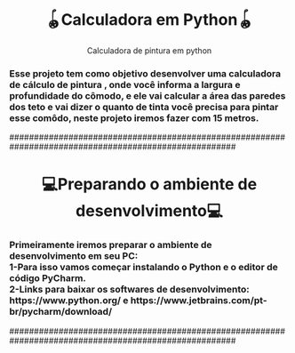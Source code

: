 
<h1 align="center">🪀Calculadora em Python🪀</h1>
<p align="center">Calculadora de pintura em python</p>
<h3> 
  Esse projeto tem como objetivo desenvolver uma calculadora de cálculo de  pintura , onde você informa a largura e profundidade do cômodo,
  e ele vai calcular a área das paredes dos teto e vai dizer o quanto de  tinta você precisa para pintar esse comôdo, neste projeto iremos fazer com 15 metros.
 </h3> 
 
 ######################################################################################################
 
 <h1 align="center">💻Preparando o ambiente de desenvolvimento💻</h1>
 <h3> 
  Primeiramente iremos preparar o ambiente de desenvolvimento em seu PC:
  <br>1-Para isso vamos começar instalando o Python e o editor de código PyCharm.
  <br>2-Links para baixar os softwares de desenvolvimento:
  <br> https://www.python.org/ e https://www.jetbrains.com/pt-br/pycharm/download/ 
 </h3>
 
  ######################################################################################################
